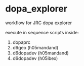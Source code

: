 # dopa_explorer
workflow for JRC dopa explorer


execute in sequence scripts inside:

1.  dopaprc
2.  d6geo (h05mandand)
3.  d6dopadev (h05mandand)
4.  d6dopadev (h05ibex)

